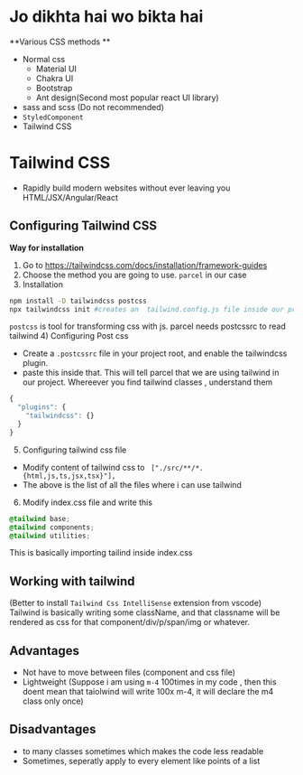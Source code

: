 # Jo dikhta hai wo bikta hai

**Various CSS methods **
- Normal css
  - Material UI
  - Chakra UI
  - Bootstrap
  - Ant design(Second most popular react UI library)
- sass and scss (Do not recommended)
- `StyledComponent`
- Tailwind CSS

# Tailwind CSS
- Rapidly build modern websites without ever leaving you HTML/JSX/Angular/React

## Configuring Tailwind CSS

**Way for installation**
1) Go to https://tailwindcss.com/docs/installation/framework-guides
2) Choose the method you are going to use. `parcel` in our case
3) Installation 
```bash
npm install -D tailwindcss postcss
npx tailwindcss init #creates an  tailwind.config.js file inside our project
```
`postcss` is tool for transforming css with js. parcel needs postcssrc to read tailwind
4) Configuring Post css
  - Create a `.postcssrc` file in your project root, and enable the tailwindcss plugin.
  - paste this inside that. This will tell parcel that we are using tailwind in our project. Whereever you find tailwind classes , understand them
  ```js
  {
    "plugins": {
      "tailwindcss": {}
    }
  }
```
5) Configuring tailwind css file
  - Modify content of tailwind css  to ` ["./src/**/*.{html,js,ts,jsx,tsx}"],`
  - The above is the list of all the files where i can use tailwind

6) Modify index.css file and write this
```index.css
@tailwind base;
@tailwind components;
@tailwind utilities;
```
This is basically importing tailind inside index.css

## Working with tailwind
(Better to install `Tailwind Css IntelliSense` extension from vscode) 
Tailwind is basically writing some className, and that classname will be rendered as css for that component/div/p/span/img or whatever.

## Advantages
- Not have to move between files (component and css file)
- Lightweight (Suppose i am using `m-4` 100times in my code , then this doent mean that taiolwind will write 100x m-4, it will declare the m4 class only once)

## Disadvantages
- to many classes sometimes which makes the code less readable
- Sometimes, seperatly apply to every element like points of a list
